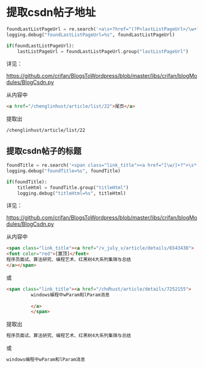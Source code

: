 # 提取csdn帖子地址

```python
foundLastListPageUrl = re.search('<a\s+?href="(?P<lastListPageUrl>/\w+?/article/list/\d+)">尾页</a>', homeRespHtml, re.I)
logging.debug("foundLastListPageUrl=%s", foundLastListPageUrl)

if(foundLastListPageUrl):
    lastListPageUrl = foundLastListPageUrl.group("lastListPageUrl")
```

详见：

https://github.com/crifan/BlogsToWordpress/blob/master/libs/crifan/blogModules/BlogCsdn.py

从内容中

```html
<a href="/chenglinhust/article/list/22">尾页</a>
```

提取出

```bash
/chenglinhust/article/list/22
```

## 提取csdn帖子的标题

```python
foundTitle = re.search('<span class="link_title"><a href="[\w/]+?">\s*(<font color="red">\[置顶\]</font>)?\s*(?P<titleHtml>.+?)\s*</a>\s*</span>', html, re.S)
logging.debug("foundTitle=%s", foundTitle)

if(foundTitle):
    titleHtml = foundTitle.group("titleHtml")
    logging.debug("titleHtml=%s", titleHtml)
```

详见：

https://github.com/crifan/BlogsToWordpress/blob/master/libs/crifan/blogModules/BlogCsdn.py

从内容中

```html
<span class="link_title"><a href="/v_july_v/article/details/6543438">
<font color="red">[置顶]</font>
程序员面试、算法研究、编程艺术、红黑树4大系列集锦与总结
</a></span>
```

或

```html
<span class="link_title"><a href="/chdhust/article/details/7252155">
         windows编程中wParam和lParam消息        
        
         </a>
         </span>
```

提取出

```bash
程序员面试、算法研究、编程艺术、红黑树4大系列集锦与总结
```

或

```bash
windows编程中wParam和lParam消息
```

